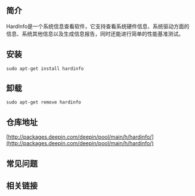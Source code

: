 ## 简介

HardInfo是一个系统信息查看软件，它支持查看系统硬件信息、系统驱动方面的信息、系统其他信息以及生成信息报告，同时还能进行简单的性能基准测试。

## 安装

`sudo apt-get install hardinfo`

## 卸载

`sudo apt-get remove hardinfo`

## 仓库地址

[http://packages.deepin.com/deepin/pool/main/h/hardinfo/](http://packages.deepin.com/deepin/pool/main/h/hardinfo/)


## 常见问题


## 相关链接